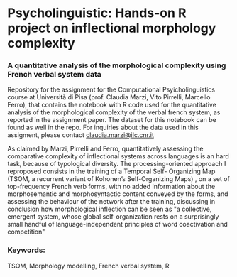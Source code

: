 # Psycholinguistic: Hands-on R project on inflectional morphology complexity
### A quantitative analysis of the morphological complexity using French verbal system data
Repository for the assignment for the Computational Psyicholinguistics course at Università di Pisa (prof. Claudia Marzi, Vito Pirrelli, Marcello Ferro), that contains the notebook with R code used for the quantitative analysis of the morphological complexity of the verbal french system, as reported in the assignment paper. The dataset for this notebook can be found as well in the repo.
For inquiries about the data used in this assigment, please contact claudia.marzi@ilc.cnr.it

As claimed by Marzi, Pirrelli and Ferro, quantitatively assessing the comparative complexity of inflectional systems across languages is an hard task, because of typological diversity. 
The processing-oriented approach I reproposed consists in the training of a Temporal Self- Organizing Map (TSOM, a recurrent variant of Kohonen’s Self-Organizing Maps) , on a set of top-frequency French verb forms, with no added information about the morphosemantic and morphosyntactic content conveyed by the forms, and assessing the behaviour of the network after the training, discussing in conclusion how morphological inflection can be seen as "a collective, emergent system, whose global self-organization rests on a surprisingly small handful of language-independent principles of word coactivation and competition"

### Keywords:
TSOM, Morphology modelling, French verbal system, R
